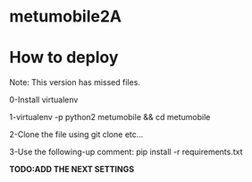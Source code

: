 # metumobile2A

# How to deploy

Note: This version has missed files. 

0-Install virtualenv

1-virtualenv -p python2 metumobile && cd metumobile

2-Clone the file using git clone etc...

3-Use the following-up comment: pip install -r requirements.txt

**TODO:ADD THE NEXT SETTINGS**


